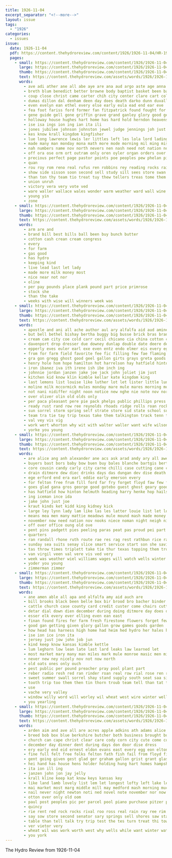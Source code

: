 ```yaml
---
title: 1926-11-04
excerpt_separator: "<!--more-->"
layout: issue
tags:
  - "1926"
categories:
  - issues
issue:
  date: 1926-11-04
  pdf: https://content.thehydroreview.com/content/1926/1926-11-04/HR-1926-11-04.pdf
  pages:
    - small: https://content.thehydroreview.com/content/1926/1926-11-04/small/HR-1926-11-04-01.jpg
      large: https://content.thehydroreview.com/content/1926/1926-11-04/large/HR-1926-11-04-01.jpg
      thumb: https://content.thehydroreview.com/content/1926/1926-11-04/thumbnails/HR-1926-11-04-01.jpg
      text: https://content.thehydroreview.com/assets/words/1926/1926-11-04/HR-1926-11-04-01.txt
      words:
        - ave adi ather ane all abe aye are ana aud argo aste age anna abide ala ary and ard ago arm anda atkinson
        - breth blum benedict better browne body baptist basket been bales bible barnes bee boucher best business boys but ball burkhalter bow ballot back bor box bang bright bing board big blakley
        - coup close christ came carter chih city center clare cart coleman cold class come coney church cream clerk court craig con clas county cool caddo charleston cody cal counts can coffee congress caldwell
        - dumas dillon dal denham deen day does death darko dunn duvall dabney due destiny dunlap dodd days dae daya done december doris ditmore dane
        - even evelyn ean ethel every else early eula ead end ear eve
        - fea foot fariss ford former fan fitzpatrick found fought for fuse friday fee fare from flowers fay forward folks frost fields front fos farm fail first
        - gene guide gell gone griffin grave grand ganley glory good gee given glass gar gave game glad general gram grieve
        - holloway house hughes hart home has hard hold herndon heavens harreld hor harris hoya hydro hall her how hesser hallow held heart harry heaven him howard height had
        - ise isa ings ion ing ian ita ili
        - jones jubilee johnson johnston jewel judge jennings joh just jolly joi jesus joe
        - kes know krall kingdom kingfisher
        - lue long lawrence lewis ler littles left les lola lord lading later labor louise lee let leader lore light lad lesser layer last loss little lauk leeper
        - made many man monday mona math more mode morning mil ming miss malsom members much mohrbacher mckinley morgan murphy mins memory mamie mon mir mason musi master must match mea mill male mont most mcnary
        - nah numbers name nov north nevers nen nash need not nation november non noon never night now near nations neighbor neves norman nigh newer nims
        - off ora ose orm ort outram only oren oyler organ orders over ores oar
        - precious perfect page pastor points poe peoples pew phelan pic pleasure prats public person piece pass place peat potter pees pea prive part pro peg
        - quan
        - rou roy rom reno real rufus ren robbins rey reading rocks rain renee ruth regular read russell robertson record raw
        - show side sisson soon second sell study sill sees store swan said sable service shaw school sweep son score sunday sano schoo still subject sung see salad sac shore saturday short solo seven sing she shan sang state sock star seat sale ship shape such sales speck speak
        - than ton thy team tio treat tuy thew tellers treas tome them toa tar thelma texas tite too tooke tow the thi toon tickel then tale
        - union unruh
        - victory vera very vote ved
        - ware waller wallace wales wonder warm weather ward wall wine win way wheeler winners wren with won week weatherford work wale wife went will while well warde willis wil wal william wyman was
        - young yin
        - zone
    - small: https://content.thehydroreview.com/content/1926/1926-11-04/small/HR-1926-11-04-02.jpg
      large: https://content.thehydroreview.com/content/1926/1926-11-04/large/HR-1926-11-04-02.jpg
      thumb: https://content.thehydroreview.com/content/1926/1926-11-04/thumbnails/HR-1926-11-04-02.jpg
      text: https://content.thehydroreview.com/assets/words/1926/1926-11-04/HR-1926-11-04-02.txt
      words:
        - arm are and
        - brand bill best bills ball been buy bunch butter
        - cotton cash crean cream congress
        - every
        - for farm
        - gas good
        - has hydro
        - keeping kind
        - live lead last let lady
        - made more milk money most
        - nice near not nor
        - oline
        - per pay pounds place plank pound part price primrose
        - stock she
        - than the take
        - weeks with wise will winners week was
    - small: https://content.thehydroreview.com/content/1926/1926-11-04/small/HR-1926-11-04-03.jpg
      large: https://content.thehydroreview.com/content/1926/1926-11-04/large/HR-1926-11-04-03.jpg
      thumb: https://content.thehydroreview.com/content/1926/1926-11-04/thumbnails/HR-1926-11-04-03.jpg
      text: https://content.thehydroreview.com/assets/words/1926/1926-11-04/HR-1926-11-04-03.txt
      words:
        - apostle and ani all ache author aul ary alfalfa aid aud amine are
        - but bell bethel bishay bertha buggy big busse brick bras brand bank been bartgis brought buyers bishop branson black boatman brings baby back brown bay bales better box bryant
        - cream cam city coe cold carr cecil chicano cia china cotton can colon clerk corn cope cash carver cea catt cape care chick colt credit car carmen coupe cortez crissman come cane chairs candie child
        - davenport drop dresser due downey dunlap double date deere demand dewey day dinner dav doing days del davis diane door drill drinks
        - epperly eves euler earl exe even entz endo elmer eis every egg east earnest
        - from for farm field favorite fee fic filling few fae flaming frazier fruit flint foy frances fresh forty fan fing friends frank fine
        - gra gon gregg ghost good geel gallon girts grays greta goods garbo grado garden geer
        - henry hole hom hope hamilton hot harrelson hay hatfield hinton harness howat haggard her hor head hydro heard hall hern health harold had homes home house hatch hee harrison hass horse has hon harry
        - iron ibanez iva ith irene ish ibe inch ing
        - johnnie jordan janzen jake joe jack john joliet jim just
        - kitchen kid know klin kimble kellar kate kingdom king
        - last lemons list louise like luther lot let lister little lunch lorence line lute love ling left
        - moline milk mccormick mules monday mare mule mares morning mower mcnary made myrtle miller mas mildred miles mae maude menary mckee mexico miss meal many men might mich magnolia mis man
        - not nani nidiffer night noon notice new nghe nie note nov north nol ney november
        - over oliver olin old olds only
        - per paca pleasant pere pie pack phelps public phillips press paxton pure pees princess past pay porter pent plant pearl picking payne present paul paris
        - ready rust rand row ree reynolds rhoads ridge rolls roan rockers roma rosedale russi ruth ricardo rate red rose road reber rece regis roll renn roy
        - sun sorrel storm spring self strate store sid state school supper special sine sons she soon sedan sled saturday sick such simpson speed sale sting son spain sharples station sell see side service single ster screen sutter scott shi sheller stange sunday south smith shape starts simmons story sister sot set sylvester still sony sur sol smooth short
        - team tra tie tay trip texas take them talkington track tenn tommie tee talmadge ton trusty the torrent tooth too trailer tom thy teno tey
        - val vey vis vig
        - work wert whorton why wit with walter waller want wife wilson wire west wate wyatt white water wheat was wil wes wagon week wave werber wheel wilma warkentin winter windows will
        - yorke you young
    - small: https://content.thehydroreview.com/content/1926/1926-11-04/small/HR-1926-11-04-04.jpg
      large: https://content.thehydroreview.com/content/1926/1926-11-04/large/HR-1926-11-04-04.jpg
      thumb: https://content.thehydroreview.com/content/1926/1926-11-04/thumbnails/HR-1926-11-04-04.jpg
      text: https://content.thehydroreview.com/assets/words/1926/1926-11-04/HR-1926-11-04-04.txt
      words:
        - are alice ang anh alexander ane acs ask arad andy ary all awe and
        - buyers bast bors baby bow buen buy bales blanche bartgis bert beans bus board ber best brands bet back betty bottles bale business bee brother ben bill bank but bey burgman byars
        - core cousin candy carly city carne chilli case cutting cane college claude course constant col cotton charley cart car criss cox came che coss con company camps collier crissman charles come close cool care clock corn colony county carey cee cry call crank carry
        - drain ditmore dew diec drinks days das dungan dev dise death dat dinner daughter day date dallas dou dewey doxey dar din
        - ege erford end era earl eddie early emerson every
        - for felton free frum fill ford far fry forget floyd faw few frank from fig field forte fell friends fiest fram fost folks friday fellow fey fand fairy fer fred fresh
        - goes glad gana gros george good gotebo guest ghost geary goodly
        - has hatfield how hinton helmuth heading harry henke hop hails hills hart home holler hint hydro head henry heart hams hume her hone harlan hay
        - ing iceman ince ida
        - jake john just joe
        - kraut kinds ket kidd king kidney kick
        - large ley lynn lady lam like las les latter louie list let lou lee last leu lawter
        - means mea men many mattie meadows mule mound mash made money miller man marshall mut mans meals milliner mary monda milk monday miss most marion maize mar morning market
        - november now need nation nov nooks niece noman night neigh nice
        - off over office oung old ove
        - pent pins padgett pies peeling paras peat pas proud pei part per place pete pry par pine pin pleasant pie pitzer pay prong perec
        - quarters
        - ran randall rhone ruth route rae res rag rest rathbun rice rays raymond robertson rings rack rufus rhoads riggs roy renee
        - sunday sea suits senay slice smart service start son she saving stanger small see sell sister shirts spain saturday sweet sales seare southard smith sad show seem scott supper seeds store sale star special season sick summer sour stange say schantz style
        - tas throw times triplett take tie thur texas topping them trom thi tom the triplet
        - van virgil veen val vere vis ved very
        - week was weather wiel williams wages will watch wells winter well weeks way walter wonder wide win went wife while wheat write willis with
        - yoder you young
        - zimmerman zimmer
    - small: https://content.thehydroreview.com/content/1926/1926-11-04/small/HR-1926-11-04-05.jpg
      large: https://content.thehydroreview.com/content/1926/1926-11-04/large/HR-1926-11-04-05.jpg
      thumb: https://content.thehydroreview.com/content/1926/1926-11-04/thumbnails/HR-1926-11-04-05.jpg
      text: https://content.thehydroreview.com/assets/words/1926/1926-11-04/HR-1926-11-04-05.txt
      words:
        - ane amen able all apa and alfalfa amy aid auch are
        - bill brooks black been belle box bir brood bro bacher binder baptist bars bethel bitter bloom bert better bay ber business bridge brown bales baby best buy bas bible bis but
        - cattle church case county card credit custer come chairs cutter close child court cane city cott cover coach
        - detar dial down dien december during doing ditmore day does deere drop darling drill doo daughter days
        - esser elk every ever elling even ean east
        - finan found fires fer farm fresh firestone flowers forget few first floor fais flesh for fair fira from friends fight fall
        - good gan getting given glory gallon grow games goods garden
        - how head has harness high home had heim hed hydro her hales hens house hinton horse hesser hay
        - ise ion ice iron ita
        - jersey just jow john job jun
        - kind keep know kansas kimble kettle
        - lum leghorn low lean late last lard leaks law learned let
        - most market mary many man miles mark mule monroe masic men minister much miss mare main monday moline made mix mares
        - never new ney nicely nov not now north
        - old oats ones only ouch
        - pest public per pound preacher pray pool plant part
        - reber radio resh red ran rinder roan real row rial rose ren rufus run ruth rene
        - sweet summer swall sorrel shay stand supply south seat saa side she set sega sun sippy standard service straw summers smooth single shaw sand suth soe sell sin soon see saturday sane sale
        - tooth trip too them then tin thorn troub team tell than tat ten thou texas town the tie tra
        - use
        - vache very valley
        - window willy word will worley wil wheat west wire winter well wide with week worn was want went work way waller
        - you yearling
    - small: https://content.thehydroreview.com/content/1926/1926-11-04/small/HR-1926-11-04-06.jpg
      large: https://content.thehydroreview.com/content/1926/1926-11-04/large/HR-1926-11-04-06.jpg
      thumb: https://content.thehydroreview.com/content/1926/1926-11-04/thumbnails/HR-1926-11-04-06.jpg
      text: https://content.thehydroreview.com/assets/words/1926/1926-11-04/HR-1926-11-04-06.txt
      words:
        - arden aim and ave all are acres apple adkins ath adams alice austin
        - breed bob box blue berkshire butcher both business brought but balance bak black bain brief beach big boys boston birden been best
        - church can cape christ clear care cody corn city cute come cotton clark coast cash cane clyde call common car cattle close cream
        - december day dinner dent during days don door dise dress
        - ery early end eid ernest eldon evans east every egg eon elton even ember england elburn
        - fine full felt free folks felton fath fish fail from floyd finder forward for found fall friday fee few fry fanning farm
        - gent going given gest glad ger graham gallon grist grant glass good getting grinder gift goss greeson greene geary goot ground green goo geese
        - hei hand has house hens holder holding hung hart homes hampshire halls hem had held her hydro hundred home half hire heart harrow
        - ita ion ill ing
        - janzen john jon jay jelly
        - krall kline keep kat know keys kansas key
        - like land lamb lovely list lem let longest lofty left lake less light little ley large lee london look last lint
        - mai market most marg middle mill may medford mash morning much miss menary mear monday miles more must monts many made mass mile
        - nail never night newton noti ned novel note november nor now nowka name not new numbers notice nov
        - otton over only old oom
        - paul post peoples pic per parcel pool piano purchase pitzer persons ply pure path pald person pee present profit part pay
        - quincy
        - rie rent red rock rocks rival roo ross real rain ray ree rim read revere richert ready roy
        - say sow store second senator sary springs sell shores saw state streets samples summer street send stock smile see start seven sho still sale sire spencer show schools smell sese sal seed son stunz states such space suit saturday south snow set
        - table than tell talk try trip test the tes turn treat thi towns take tun thing town tucker tan
        - ver vietor very
        - wheat wil was work worth west why wells while want winter water wheet with welcome warn warkentin white western weatherford went way week wonder wife world will
        - you york
---
```


The Hydro Review from 1926-11-04

<!--more-->

